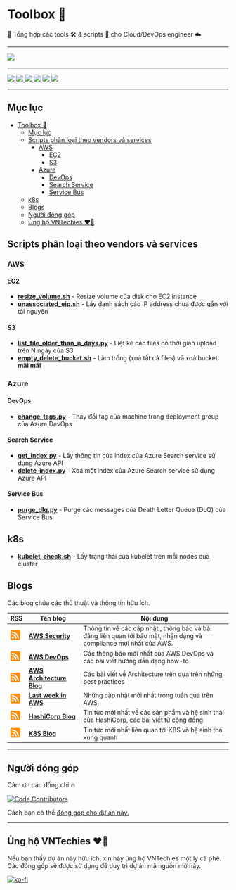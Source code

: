 # Toolbox 🧰

🧰 Tổng hợp các tools 🛠️ & scripts 📝 cho Cloud/DevOps engineer ☁️

---

<a href="https://webuild.community">
	<img src="https://raw.githubusercontent.com/webuild-community/badge/master/svg/made.svg" />
</a>

---

<p float="left">
	<a href="https://vntechies.dev">
		<img src="https://img.shields.io/badge/vntechies.dev-111827?style=for-the-badge&logo=About.me&logoColor=ea580c" />
	</a>
	<a href="https://discord.gg/YecagKUqpS">
		<img src="https://img.shields.io/badge/Discord-5865F2?style=for-the-badge&logo=discord&logoColor=white" />
	</a>
	<a href="https://fb.me/vntechies">
		<img src="https://img.shields.io/badge/Facebook-1877F2?style=for-the-badge&logo=facebook&logoColor=white" />
	</a>
	<a href="https://github.com/vntechies">
		<img src="https://img.shields.io/badge/GitHub-100000?style=for-the-badge&logo=github&logoColor=white" />
	</a>
	<a href="https://twitter.com/vn_techies">
		<img src="https://img.shields.io/badge/Twitter-1DA1F2?style=for-the-badge&logo=twitter&logoColor=white" />
	</a>
	<a href="https://www.youtube.com/channel/UCl_qarJJ3dES5X_CRGQjNLw">
		<img src="https://img.shields.io/badge/YouTube-FF0000?style=for-the-badge&logo=youtube&logoColor=white" />
	</a>
</p>

---

## Mục lục

- [Toolbox 🧰](#toolbox-)
	- [Mục lục](#mục-lục)
	- [Scripts phân loại theo vendors và services](#scripts-phân-loại-theo-vendors-và-services)
		- [AWS](#aws)
			- [EC2](#ec2)
			- [S3](#s3)
		- [Azure](#azure)
			- [DevOps](#devops)
			- [Search Service](#search-service)
			- [Service Bus](#service-bus)
	- [k8s](#k8s)
	- [Blogs](#blogs)
	- [Người đóng góp](#người-đóng-góp)
	- [Ủng hộ VNTechies ❤️‍🔥](#ủng-hộ-vntechies-️)

## Scripts phân loại theo vendors và services

### AWS

#### EC2

- **[resize_volume.sh](aws/ec2/resize_volume.sh)** - Resize volume của disk cho EC2 instance
- **[unassociated_eip.sh](aws/ec2/unassociated_eip.sh)** - Lấy danh sách các IP address chưa được gắn với tài nguyên

#### S3

- **[list_file_older_than_n_days.py](aws/s3/list_file_older_than_n_days.py)** - Liệt kê các files có thời gian upload trên N ngày của S3
- **[empty_delete_bucket.sh](aws/s3/empty_delete_bucket.sh)** - Làm trống (xoá tất cả files) và xoá bucket **mãi mãi**

### Azure

#### DevOps

- **[change_tags.py](azure/devops/change_tags.py)** - Thay đổi tag của machine trong deployment group của Azure DevOps

#### Search Service

- **[get_index.py](azure/search_service/get_index.py)** - Lấy thông tin của index của Azure Search service sử dụng Azure API
- **[delete_index.py](azure/search_service/delete_index.py)** - Xoá một index của Azure Search service sử dụng Azure API

#### Service Bus

- **[purge_dlq.py](azure/service_bus/purge_dlq.py)** - Purge các messages của Death Letter Queue (DLQ) của Service Bus

## k8s

- **[kubelet_check.sh](k8s/kubelet_check.sh)** - Lấy trạng thái của kubelet trên mỗi nodes của cluster

## Blogs

Các blog chứa các thủ thuật và thông tin hữu ích.

| RSS                                                                                                                       | Tên blog                                                                | Nội dung                                                                                                           |
| ------------------------------------------------------------------------------------------------------------------------- | ----------------------------------------------------------------------- | ------------------------------------------------------------------------------------------------------------------ |
| <a href="http://blogs.aws.amazon.com/security/blog/feed/"> <img src="rss.png" width="22" height="22" > </a>               | **[AWS Security](https://aws.amazon.com/blogs/security)**               | Thông tin về các cập nhật , thông báo và bài đăng liên quan tới bảo mật, nhận dạng và compliance mới nhất của AWS. |
| <a href="http://blogs.aws.amazon.com/application-management/blog/feed/"> <img src="rss.png" width="22" height="22" > </a> | **[AWS DevOps](https://aws.amazon.com/blogs/devops)**                   | Các thông báo mới nhất của AWS DevOps và các bài viết hướng dẫn dạng how-to                                        |
| <a href="https://aws.amazon.com/blogs/architecture/feed/"> <img src="rss.png" width="22" height="22" > </a>               | **[AWS Architecture Blog](https://aws.amazon.com/blogs/architecture/)** | Các bài viết về Architecture trên dựa trên những best practices                                                    |
| <a href="https://www.lastweekinaws.com/feed/"> <img src="rss.png" width="22" height="22" > </a>                           | **[Last week in AWS](https://www.lastweekinaws.com)**                   | Những cập nhật mới nhất trong tuần qua trên AWS                                                                    |
| <a href="https://www.hashicorp.com/blog/feed.xml"> <img src="rss.png" width="22" height="22" > </a>                       | **[HashiCorp Blog](https://www.hashicorp.com/blog)**                    | Tin tức mới nhất về các sản phẩm và hệ sinh thái của HashiCorp, các bài viết từ cộng đồng                          |
| <a href="https://kubernetes.io/feed.xml"> <img src="rss.png" width="22" height="22" > </a>                       | **[K8S Blog](https://kubernetes.io/blog/)**                    | Tin tức mới nhất liên quan tới K8S và hệ sinh thái xung quanh                   |


---

## Người đóng góp

Cảm ơn các đồng chí 🔥

[![Code Contributors](https://contrib.rocks/image?repo=vntechies/toolbox)](https://github.com/vntechies/toolbox/graphs/contributors)

Cách bạn có thể [đóng góp cho dự án này.](https://github.com/vntechies/toolbox/blob/main/.github/CONTRIBUTING.md)

---

## Ủng hộ VNTechies ❤️‍🔥

Nếu bạn thấy dự án này hữu ích, xin hãy ủng hộ VNTechies một ly cà phê. Các đóng góp sẽ được sử dụng để duy trì dự án mã nguồn mở này.

[![ko-fi](https://ko-fi.com/img/githubbutton_sm.svg)](https://ko-fi.com/vntechies)
